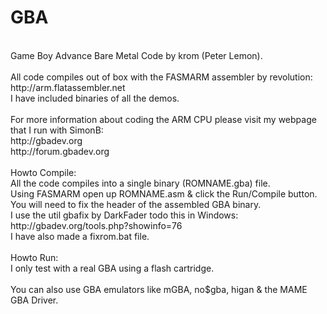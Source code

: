 GBA
===
<br />
Game Boy Advance Bare Metal Code by krom (Peter Lemon).<br />
<br />
All code compiles out of box with the FASMARM assembler by revolution:<br />
http://arm.flatassembler.net<br />
I have included binaries of all the demos.<br />
<br />
For more information about coding the ARM CPU please visit my webpage that I run with SimonB:<br />
http://gbadev.org<br />
http://forum.gbadev.org<br />
<br />
Howto Compile:<br />
All the code compiles into a single binary (ROMNAME.gba) file.<br />
Using FASMARM open up ROMNAME.asm & click the Run/Compile button.<br />
You will need to fix the header of the assembled GBA binary.<br />
I use the util gbafix by DarkFader todo this in Windows:<br />
http://gbadev.org/tools.php?showinfo=76<br />
I have also made a fixrom.bat file.<br />
<br />
Howto Run:<br />
I only test with a real GBA using a flash cartridge.<br />
<br />
You can also use GBA emulators like mGBA, no$gba, higan & the MAME GBA Driver.
